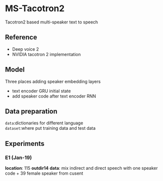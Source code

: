 # MS-Tacotron2
Tacotron2 based multi-speaker text to speech 

## Reference

 - Deep voice 2
 - NVIDIA tacotron 2 implementation
 
## Model
Three places adding speaker embedding layers
 - text encoder GRU initial state
 - add speaker code after text encoder RNN

## Data preparation
```data```:dictionaries for different language  
```dataset```:where put training data and test data

## Experiments
### E1 (Jan-19)
**location**: 115 **outdir14**
**data**: mix indirect and direct speech with one speaker code + 39 female speaker from cusent
